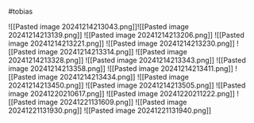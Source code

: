 #tobias

![[Pasted image 20241214213043.png]]![[Pasted image 20241214213139.png]]
![[Pasted image 20241214213206.png]]
![[Pasted image 20241214213221.png]]
![[Pasted image 20241214213230.png]]
![[Pasted image 20241214213314.png]]
![[Pasted image 20241214213328.png]]
![[Pasted image 20241214213343.png]]
![[Pasted image 20241214213358.png]]
![[Pasted image 20241214213411.png]]
![[Pasted image 20241214213434.png]]
![[Pasted image 20241214213450.png]]
![[Pasted image 20241214213505.png]]
![[Pasted image 20241220210617.png]]
![[Pasted image 20241220211222.png]]
![[Pasted image 20241221131609.png]]
![[Pasted image 20241221131930.png]]
![[Pasted image 20241221131940.png]]
